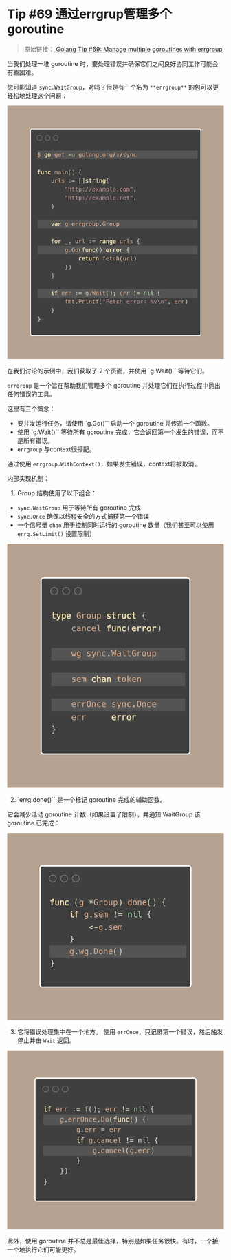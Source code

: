 # Tip #69 通过errgrup管理多个goroutine

>  原始链接：[ Golang Tip #69: Manage multiple goroutines with errgroup](https://twitter.com/func25/status/1776555387254358509)
>


当我们处理一堆 goroutine 时，要处理错误并确保它们之间良好协同工作可能会有些困难。

您可能知道 `sync.WaitGroup`，对吗？但是有一个名为 `**errgroup**` 的包可以更轻松地处理这个问题：

![](./images/069/001.png)

在我们讨论的示例中，我们获取了 2 个页面，并使用 `g.Wait()`` 等待它们。

`errgroup` 是一个旨在帮助我们管理多个 goroutine 并处理它们在执行过程中抛出任何错误的工具。

这里有三个概念：

- 要并发运行任务，请使用 `g.Go()`` 启动一个 goroutine 并传递一个函数。
- 使用 `g.Wait()`` 等待所有 goroutine 完成，它会返回第一个发生的错误，而不是所有错误。
- `errgroup` 与context很搭配。

通过使用 `errgroup.WithContext()`，如果发生错误，context将被取消。

内部实现机制：

1. Group 结构使用了以下组合：

- `sync.WaitGroup` 用于等待所有 goroutine 完成
- `sync.Once` 确保以线程安全的方式捕获第一个错误
- 一个信号量 `chan` 用于控制同时运行的 goroutine 数量（我们甚至可以使用 `errg.SetLimit()` 设置限制）

![](./images/069/002.png)

2. `errg.done()`` 是一个标记 goroutine 完成的辅助函数。

它会减少活动 goroutine 计数（如果设置了限制），并通知 WaitGroup 该 goroutine 已完成：

![](./images/069/003.png)

3. 它将错误处理集中在一个地方。
使用 `errOnce`，只记录第一个错误，然后触发停止并由 `Wait` 返回。

![](./images/069/004.png)

此外，使用 goroutine 并不总是最佳选择，特别是如果任务很快。有时，一个接一个地执行它们可能更好。